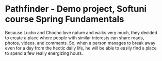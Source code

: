 # Pathfinder - Demo project, Softuni course Spring Fundamentals

Because Lucho and Chocho love nature and walks very much, 
they decided to create a place where people with similar interests can share roads, photos, videos, and comments.
So, when a person manages to break away even for a day from the hectic daily life, 
he will be able to easily find a place to spend a few really energizing hours. 
